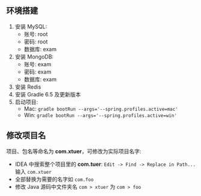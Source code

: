 ## 环境搭建

1. 安装 MySQL:
   * 账号: root
   * 密码: root
   * 数据库: exam
2. 安装 MongoDB:
   * 账号: exam
   * 密码: exam
   * 数据库: exam
3. 安装 Redis
4. 安装 Gradle 6.5 及更新版本
5. 启动项目: 
   * Mac: `gradle bootRun --args='--spring.profiles.active=mac'`
   * Win: `gradle bootRun --args='--spring.profiles.active=win'`

## 修改项目名

项目、包名等命名为 **com.xtuer**，可修改为实际项目名字:

* IDEA 中搜索整个项目里的 **com.tuer**: `Edit -> Find -> Replace in Path...` 输入 `com.xtuer`
* 全部替换为需要的名字如 `com.foo`
* 修改 Java 源码中文件夹名 `com > xtuer` 为 `com > foo`
